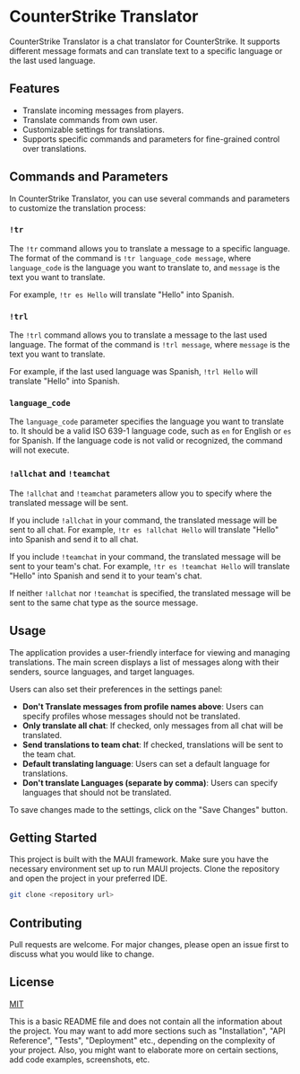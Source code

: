 
# CounterStrike Translator

CounterStrike Translator is a chat translator for CounterStrike. It supports different message formats and can translate text to a specific language or the last used language.

## Features

* Translate incoming messages from players.
* Translate commands from own user.
* Customizable settings for translations.
* Supports specific commands and parameters for fine-grained control over translations.

## Commands and Parameters

In CounterStrike Translator, you can use several commands and parameters to customize the translation process:

### `!tr`

The `!tr` command allows you to translate a message to a specific language. The format of the command is `!tr language_code message`, where `language_code` is the language you want to translate to, and `message` is the text you want to translate.

For example, `!tr es Hello` will translate "Hello" into Spanish.

### `!trl`

The `!trl` command allows you to translate a message to the last used language. The format of the command is `!trl message`, where `message` is the text you want to translate.

For example, if the last used language was Spanish, `!trl Hello` will translate "Hello" into Spanish.

### `language_code`

The `language_code` parameter specifies the language you want to translate to. It should be a valid ISO 639-1 language code, such as `en` for English or `es` for Spanish. If the language code is not valid or recognized, the command will not execute.

### `!allchat` and `!teamchat`

The `!allchat` and `!teamchat` parameters allow you to specify where the translated message will be sent.

If you include `!allchat` in your command, the translated message will be sent to all chat. For example, `!tr es !allchat Hello` will translate "Hello" into Spanish and send it to all chat.

If you include `!teamchat` in your command, the translated message will be sent to your team's chat. For example, `!tr es !teamchat Hello` will translate "Hello" into Spanish and send it to your team's chat.

If neither `!allchat` nor `!teamchat` is specified, the translated message will be sent to the same chat type as the source message.

## Usage

The application provides a user-friendly interface for viewing and managing translations. The main screen displays a list of messages along with their senders, source languages, and target languages. 

Users can also set their preferences in the settings panel:

* **Don't Translate messages from profile names above**: Users can specify profiles whose messages should not be translated.
* **Only translate all chat**: If checked, only messages from all chat will be translated.
* **Send translations to team chat**: If checked, translations will be sent to the team chat.
* **Default translating language**: Users can set a default language for translations.
* **Don't translate Languages (separate by comma)**: Users can specify languages that should not be translated.

To save changes made to the settings, click on the "Save Changes" button.

## Getting Started

This project is built with the MAUI framework. Make sure you have the necessary environment set up to run MAUI projects. Clone the repository and open the project in your preferred IDE.

```bash
git clone <repository url>
```

## Contributing

Pull requests are welcome. For major changes, please open an issue first to discuss what you would like to change.

## License

[MIT](https://choosealicense.com/licenses/mit/)

This is a basic README file and does not contain all the information about the project. You may want to add more sections such as "Installation", "API Reference", "Tests", "Deployment" etc., depending on the complexity of your project. Also, you might want to elaborate more on certain sections, add code examples, screenshots, etc.
